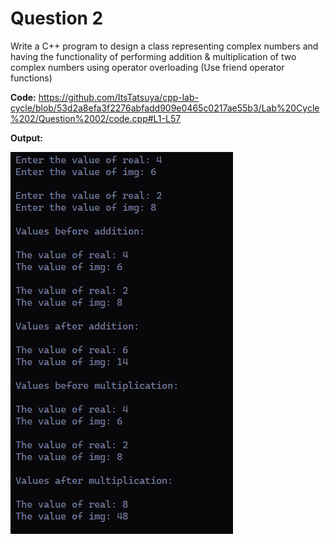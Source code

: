 Question 2
===========

Write a C++ program to design a class representing complex numbers and
having the functionality of performing addition & multiplication of two complex
numbers using operator overloading (Use friend operator functions)

**Code:**
https://github.com/ItsTatsuya/cpp-lab-cycle/blob/53d2a8efa3f2276abfadd909e0465c0217ae55b3/Lab%20Cycle%202/Question%2002/code.cpp#L1-L57

**Output:**


![image](/Lab%20Cycle%202/Question%2002/output.PNG)